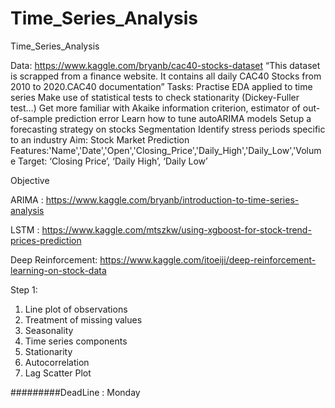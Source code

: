 # Time_Series_Analysis


Time_Series_Analysis

Data: https://www.kaggle.com/bryanb/cac40-stocks-dataset
“This dataset is scrapped from a finance website. It contains all daily CAC40 Stocks from 2010 to 2020.CAC40 documentation”
Tasks:
Practise EDA applied to time series
Make use of statistical tests to check stationarity (Dickey-Fuller test…)
Get more familiar with Akaike information criterion, estimator of out-of-sample prediction error
Learn how to tune autoARIMA models
Setup a forecasting strategy on stocks
Segmentation
Identify stress periods specific to an industry
Aim:   Stock  Market Prediction
Features:'Name','Date','Open','Closing_Price','Daily_High','Daily_Low','Volume
Target:  ‘Closing Price’, ‘Daily High’, ‘Daily Low’












Objective

ARIMA :  https://www.kaggle.com/bryanb/introduction-to-time-series-analysis

LSTM : https://www.kaggle.com/mtszkw/using-xgboost-for-stock-trend-prices-prediction

Deep Reinforcement: https://www.kaggle.com/itoeiji/deep-reinforcement-learning-on-stock-data

Step 1:

1. Line plot of observations
2. Treatment of missing values
3. Seasonality
4. Time series components
5. Stationarity
6. Autocorrelation
7. Lag Scatter Plot

#########DeadLine : Monday
